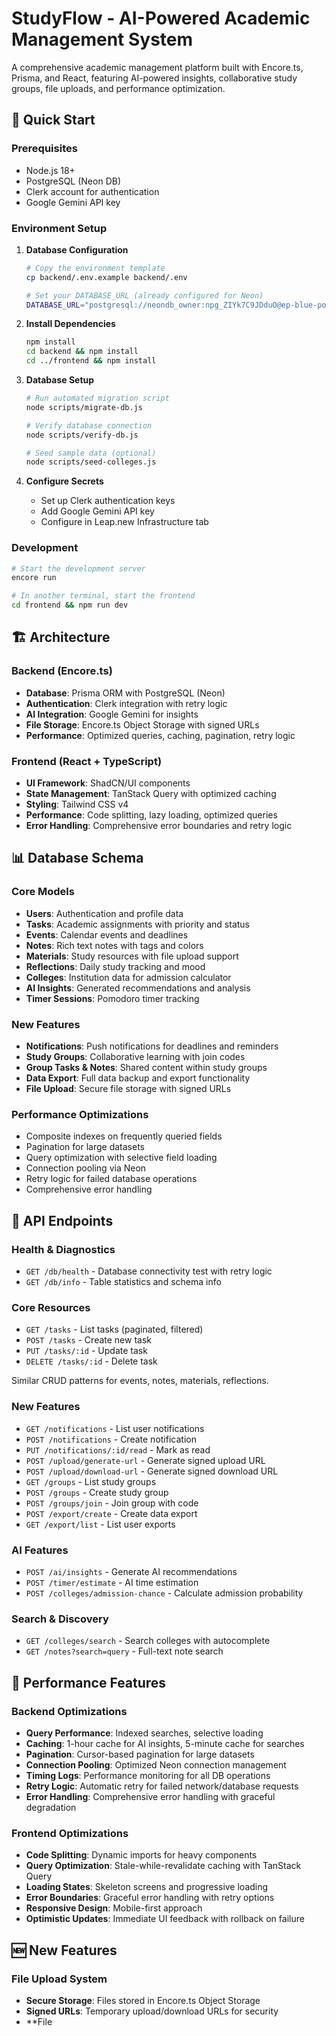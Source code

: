 # StudyFlow - AI-Powered Academic Management System

A comprehensive academic management platform built with Encore.ts, Prisma, and React, featuring AI-powered insights, collaborative study groups, file uploads, and performance optimization.

## 🚀 Quick Start

### Prerequisites
- Node.js 18+ 
- PostgreSQL (Neon DB)
- Clerk account for authentication
- Google Gemini API key

### Environment Setup

1. **Database Configuration**
   ```bash
   # Copy the environment template
   cp backend/.env.example backend/.env
   
   # Set your DATABASE_URL (already configured for Neon)
   DATABASE_URL="postgresql://neondb_owner:npg_ZIYk7C9JDduO@ep-blue-pond-afadr79r-pooler.c-2.us-west-2.aws.neon.tech/neondb?sslmode=require&channel_binding=require"
   ```

2. **Install Dependencies**
   ```bash
   npm install
   cd backend && npm install
   cd ../frontend && npm install
   ```

3. **Database Setup**
   ```bash
   # Run automated migration script
   node scripts/migrate-db.js
   
   # Verify database connection
   node scripts/verify-db.js
   
   # Seed sample data (optional)
   node scripts/seed-colleges.js
   ```

4. **Configure Secrets**
   - Set up Clerk authentication keys
   - Add Google Gemini API key
   - Configure in Leap.new Infrastructure tab

### Development

```bash
# Start the development server
encore run

# In another terminal, start the frontend
cd frontend && npm run dev
```

## 🏗️ Architecture

### Backend (Encore.ts)
- **Database**: Prisma ORM with PostgreSQL (Neon)
- **Authentication**: Clerk integration with retry logic
- **AI Integration**: Google Gemini for insights
- **File Storage**: Encore.ts Object Storage with signed URLs
- **Performance**: Optimized queries, caching, pagination, retry logic

### Frontend (React + TypeScript)
- **UI Framework**: ShadCN/UI components
- **State Management**: TanStack Query with optimized caching
- **Styling**: Tailwind CSS v4
- **Performance**: Code splitting, lazy loading, optimized queries
- **Error Handling**: Comprehensive error boundaries and retry logic

## 📊 Database Schema

### Core Models
- **Users**: Authentication and profile data
- **Tasks**: Academic assignments with priority and status
- **Events**: Calendar events and deadlines  
- **Notes**: Rich text notes with tags and colors
- **Materials**: Study resources with file upload support
- **Reflections**: Daily study tracking and mood
- **Colleges**: Institution data for admission calculator
- **AI Insights**: Generated recommendations and analysis
- **Timer Sessions**: Pomodoro timer tracking

### New Features
- **Notifications**: Push notifications for deadlines and reminders
- **Study Groups**: Collaborative learning with join codes
- **Group Tasks & Notes**: Shared content within study groups
- **Data Export**: Full data backup and export functionality
- **File Upload**: Secure file storage with signed URLs

### Performance Optimizations
- Composite indexes on frequently queried fields
- Pagination for large datasets
- Query optimization with selective field loading
- Connection pooling via Neon
- Retry logic for failed database operations
- Comprehensive error handling

## 🔧 API Endpoints

### Health & Diagnostics
- `GET /db/health` - Database connectivity test with retry logic
- `GET /db/info` - Table statistics and schema info

### Core Resources
- `GET /tasks` - List tasks (paginated, filtered)
- `POST /tasks` - Create new task
- `PUT /tasks/:id` - Update task
- `DELETE /tasks/:id` - Delete task

Similar CRUD patterns for events, notes, materials, reflections.

### New Features
- `GET /notifications` - List user notifications
- `POST /notifications` - Create notification
- `PUT /notifications/:id/read` - Mark as read
- `POST /upload/generate-url` - Generate signed upload URL
- `POST /upload/download-url` - Generate signed download URL
- `GET /groups` - List study groups
- `POST /groups` - Create study group
- `POST /groups/join` - Join group with code
- `POST /export/create` - Create data export
- `GET /export/list` - List user exports

### AI Features
- `POST /ai/insights` - Generate AI recommendations
- `POST /timer/estimate` - AI time estimation
- `POST /colleges/admission-chance` - Calculate admission probability

### Search & Discovery
- `GET /colleges/search` - Search colleges with autocomplete
- `GET /notes?search=query` - Full-text note search

## 🎯 Performance Features

### Backend Optimizations
- **Query Performance**: Indexed searches, selective loading
- **Caching**: 1-hour cache for AI insights, 5-minute cache for searches
- **Pagination**: Cursor-based pagination for large datasets
- **Connection Pooling**: Optimized Neon connection management
- **Timing Logs**: Performance monitoring for all DB operations
- **Retry Logic**: Automatic retry for failed network/database requests
- **Error Handling**: Comprehensive error handling with graceful degradation

### Frontend Optimizations
- **Code Splitting**: Dynamic imports for heavy components
- **Query Optimization**: Stale-while-revalidate caching with TanStack Query
- **Loading States**: Skeleton screens and progressive loading
- **Error Boundaries**: Graceful error handling with retry options
- **Responsive Design**: Mobile-first approach
- **Optimistic Updates**: Immediate UI feedback with rollback on failure

## 🆕 New Features

### File Upload System
- **Secure Storage**: Files stored in Encore.ts Object Storage
- **Signed URLs**: Temporary upload/download URLs for security
- **File